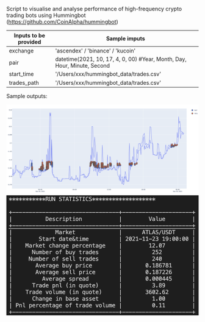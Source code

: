 Script to visualise and analyse performance of high-frequency crypto trading bots using Hummingbot
(https://github.com/CoinAlpha/hummingbot)
 

| Inputs to be provided        | Sample imputs  |
| ------------- |------------- | 
| exchange      | 'ascendex' / 'binance' / 'kucoin' | 
| pair          | datetime(2021, 10, 17, 4, 0, 00) #Year, Month, Day, Hour, Minute, Second   |  
| start_time    | '/Users/xxx/hummingbot_data/trades.csv'   |  
| trades_path     | '/Users/xxx/hummingbot_data/trades.csv' |



Sample outputs: 

![Sample output plot](sample_plot.png)
![Sample analysis](sample_analysis.png)
